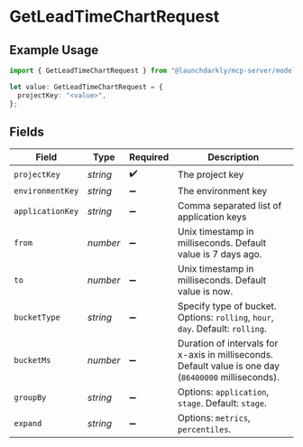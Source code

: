 # GetLeadTimeChartRequest

## Example Usage

```typescript
import { GetLeadTimeChartRequest } from "@launchdarkly/mcp-server/models/operations";

let value: GetLeadTimeChartRequest = {
  projectKey: "<value>",
};
```

## Fields

| Field                                                                                                 | Type                                                                                                  | Required                                                                                              | Description                                                                                           |
| ----------------------------------------------------------------------------------------------------- | ----------------------------------------------------------------------------------------------------- | ----------------------------------------------------------------------------------------------------- | ----------------------------------------------------------------------------------------------------- |
| `projectKey`                                                                                          | *string*                                                                                              | :heavy_check_mark:                                                                                    | The project key                                                                                       |
| `environmentKey`                                                                                      | *string*                                                                                              | :heavy_minus_sign:                                                                                    | The environment key                                                                                   |
| `applicationKey`                                                                                      | *string*                                                                                              | :heavy_minus_sign:                                                                                    | Comma separated list of application keys                                                              |
| `from`                                                                                                | *number*                                                                                              | :heavy_minus_sign:                                                                                    | Unix timestamp in milliseconds. Default value is 7 days ago.                                          |
| `to`                                                                                                  | *number*                                                                                              | :heavy_minus_sign:                                                                                    | Unix timestamp in milliseconds. Default value is now.                                                 |
| `bucketType`                                                                                          | *string*                                                                                              | :heavy_minus_sign:                                                                                    | Specify type of bucket. Options: `rolling`, `hour`, `day`. Default: `rolling`.                        |
| `bucketMs`                                                                                            | *number*                                                                                              | :heavy_minus_sign:                                                                                    | Duration of intervals for x-axis in milliseconds. Default value is one day (`86400000` milliseconds). |
| `groupBy`                                                                                             | *string*                                                                                              | :heavy_minus_sign:                                                                                    | Options: `application`, `stage`. Default: `stage`.                                                    |
| `expand`                                                                                              | *string*                                                                                              | :heavy_minus_sign:                                                                                    | Options: `metrics`, `percentiles`.                                                                    |